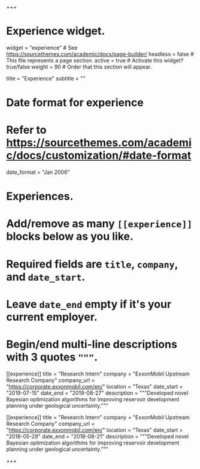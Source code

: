 +++
# Experience widget.
widget = "experience"  # See https://sourcethemes.com/academic/docs/page-builder/
headless = false  # This file represents a page section.
active = true  # Activate this widget? true/false
weight = 90  # Order that this section will appear.

title = "Experience"
subtitle = ""

# Date format for experience
#   Refer to https://sourcethemes.com/academic/docs/customization/#date-format
date_format = "Jan 2006"

# Experiences.
#   Add/remove as many `[[experience]]` blocks below as you like.
#   Required fields are `title`, `company`, and `date_start`.
#   Leave `date_end` empty if it's your current employer.
#   Begin/end multi-line descriptions with 3 quotes `"""`.

[[experience]]
  title = "Research Intern"
  company = "ExxonMobil Upstream Research Company"
  company_url = "https://corporate.exxonmobil.com/en/"
  location = "Texas"
  date_start = "2019-07-15"
  date_end = "2019-08-27"
  description = """Developed novel Bayesian optimization algorithms for improving reservoir development planning under geological uncertainty."""

[[experience]]
  title = "Research Intern"
  company = "ExxonMobil Upstream Research Company"
  company_url = "https://corporate.exxonmobil.com/en/"
  location = "Texas"
  date_start = "2018-05-29"
  date_end = "2018-08-21"
  description = """Developed novel Bayesian optimization algorithms for improving reservoir development planning under geological uncertainty."""

+++
